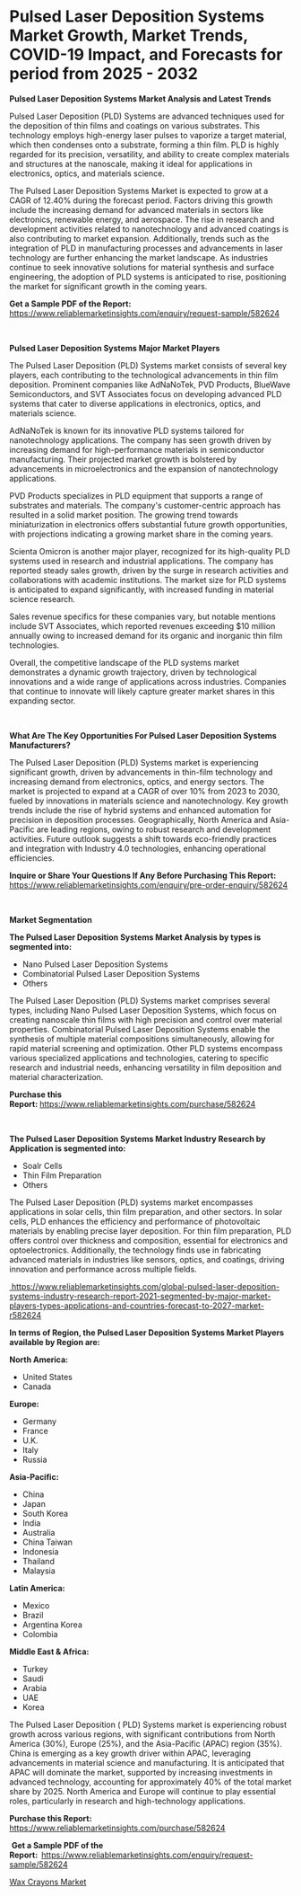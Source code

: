 <p><h1>Pulsed Laser Deposition Systems Market Growth, Market Trends, COVID-19 Impact, and Forecasts for period from 2025 - 2032</h1></p><p><strong>Pulsed Laser Deposition Systems Market Analysis and Latest Trends</strong></p>
<p><p>Pulsed Laser Deposition (PLD) Systems are advanced techniques used for the deposition of thin films and coatings on various substrates. This technology employs high-energy laser pulses to vaporize a target material, which then condenses onto a substrate, forming a thin film. PLD is highly regarded for its precision, versatility, and ability to create complex materials and structures at the nanoscale, making it ideal for applications in electronics, optics, and materials science.</p><p>The Pulsed Laser Deposition Systems Market is expected to grow at a CAGR of 12.40% during the forecast period. Factors driving this growth include the increasing demand for advanced materials in sectors like electronics, renewable energy, and aerospace. The rise in research and development activities related to nanotechnology and advanced coatings is also contributing to market expansion. Additionally, trends such as the integration of PLD in manufacturing processes and advancements in laser technology are further enhancing the market landscape. As industries continue to seek innovative solutions for material synthesis and surface engineering, the adoption of PLD systems is anticipated to rise, positioning the market for significant growth in the coming years.</p></p>
<p><strong>Get a Sample PDF of the Report:&nbsp;</strong> <a href="https://www.reliablemarketinsights.com/enquiry/request-sample/582624?utm_campaign=2717&utm_medium=2&utm_source=Github&utm_content=ia&utm_term=04042025&utm_id=pulsed-laser-deposition-systems">https://www.reliablemarketinsights.com/enquiry/request-sample/582624</a></p>
<p>&nbsp;</p>
<p><strong>Pulsed Laser Deposition Systems Major Market Players</strong></p>
<p><p>The Pulsed Laser Deposition (PLD) Systems market consists of several key players, each contributing to the technological advancements in thin film deposition. Prominent companies like AdNaNoTek, PVD Products, BlueWave Semiconductors, and SVT Associates focus on developing advanced PLD systems that cater to diverse applications in electronics, optics, and materials science.</p><p>AdNaNoTek is known for its innovative PLD systems tailored for nanotechnology applications. The company has seen growth driven by increasing demand for high-performance materials in semiconductor manufacturing. Their projected market growth is bolstered by advancements in microelectronics and the expansion of nanotechnology applications.</p><p>PVD Products specializes in PLD equipment that supports a range of substrates and materials. The company's customer-centric approach has resulted in a solid market position. The growing trend towards miniaturization in electronics offers substantial future growth opportunities, with projections indicating a growing market share in the coming years.</p><p>Scienta Omicron is another major player, recognized for its high-quality PLD systems used in research and industrial applications. The company has reported steady sales growth, driven by the surge in research activities and collaborations with academic institutions. The market size for PLD systems is anticipated to expand significantly, with increased funding in material science research.</p><p>Sales revenue specifics for these companies vary, but notable mentions include SVT Associates, which reported revenues exceeding $10 million annually owing to increased demand for its organic and inorganic thin film technologies.</p><p>Overall, the competitive landscape of the PLD systems market demonstrates a dynamic growth trajectory, driven by technological innovations and a wide range of applications across industries. Companies that continue to innovate will likely capture greater market shares in this expanding sector.</p></p>
<p>&nbsp;</p>
<p><strong>What Are The Key Opportunities For Pulsed Laser Deposition Systems Manufacturers?</strong></p>
<p><p>The Pulsed Laser Deposition (PLD) Systems market is experiencing significant growth, driven by advancements in thin-film technology and increasing demand from electronics, optics, and energy sectors. The market is projected to expand at a CAGR of over 10% from 2023 to 2030, fueled by innovations in materials science and nanotechnology. Key growth trends include the rise of hybrid systems and enhanced automation for precision in deposition processes. Geographically, North America and Asia-Pacific are leading regions, owing to robust research and development activities. Future outlook suggests a shift towards eco-friendly practices and integration with Industry 4.0 technologies, enhancing operational efficiencies.</p></p>
<p><strong>Inquire or Share Your Questions If Any Before Purchasing This Report:</strong> <a href="https://www.reliablemarketinsights.com/enquiry/pre-order-enquiry/582624?utm_campaign=2717&utm_medium=2&utm_source=Github&utm_content=ia&utm_term=04042025&utm_id=pulsed-laser-deposition-systems">https://www.reliablemarketinsights.com/enquiry/pre-order-enquiry/582624</a></p>
<p>&nbsp;</p>
<p><strong>Market Segmentation</strong></p>
<p><strong>The Pulsed Laser Deposition Systems Market Analysis by types is segmented into:</strong></p>
<p><ul><li>Nano Pulsed Laser Deposition Systems</li><li>Combinatorial Pulsed Laser Deposition Systems</li><li>Others</li></ul></p>
<p><p>The Pulsed Laser Deposition (PLD) Systems market comprises several types, including Nano Pulsed Laser Deposition Systems, which focus on creating nanoscale thin films with high precision and control over material properties. Combinatorial Pulsed Laser Deposition Systems enable the synthesis of multiple material compositions simultaneously, allowing for rapid material screening and optimization. Other PLD systems encompass various specialized applications and technologies, catering to specific research and industrial needs, enhancing versatility in film deposition and material characterization.</p></p>
<p><strong>Purchase this Report:&nbsp;</strong><a href="https://www.reliablemarketinsights.com/purchase/582624?utm_campaign=2717&utm_medium=2&utm_source=Github&utm_content=ia&utm_term=04042025&utm_id=pulsed-laser-deposition-systems">https://www.reliablemarketinsights.com/purchase/582624</a></p>
<p>&nbsp;</p>
<p><strong>The Pulsed Laser Deposition Systems Market Industry Research by Application is segmented into:</strong></p>
<p><ul><li>Soalr Cells</li><li>Thin Film Preparation</li><li>Others</li></ul></p>
<p><p>The Pulsed Laser Deposition (PLD) systems market encompasses applications in solar cells, thin film preparation, and other sectors. In solar cells, PLD enhances the efficiency and performance of photovoltaic materials by enabling precise layer deposition. For thin film preparation, PLD offers control over thickness and composition, essential for electronics and optoelectronics. Additionally, the technology finds use in fabricating advanced materials in industries like sensors, optics, and coatings, driving innovation and performance across multiple fields.</p></p>
<p><a href="https://www.reliablemarketinsights.com/global-pulsed-laser-deposition-systems-industry-research-report-2021-segmented-by-major-market-players-types-applications-and-countries-forecast-to-2027-market-r582624?utm_campaign=2717&utm_medium=2&utm_source=Github&utm_content=ia&utm_term=04042025&utm_id=pulsed-laser-deposition-systems">&nbsp;https://www.reliablemarketinsights.com/global-pulsed-laser-deposition-systems-industry-research-report-2021-segmented-by-major-market-players-types-applications-and-countries-forecast-to-2027-market-r582624</a></p>
<p><strong>In terms of Region, the Pulsed Laser Deposition Systems Market Players available by Region are:</strong></p>
<p>
    <p> <strong> North America: </strong>
        <ul>
            <li>United States</li>
            <li>Canada</li>
        </ul>
        </p> 
    <p> <strong> Europe: </strong>
        <ul>
            <li>Germany</li>
            <li>France</li>
            <li>U.K.</li>
            <li>Italy</li>
            <li>Russia</li>
        </ul>
        </p> 
    <p> <strong> Asia-Pacific: </strong>
        <ul>
            <li>China</li>
            <li>Japan</li>
            <li>South Korea</li>
            <li>India</li>
            <li>Australia</li>
            <li>China Taiwan</li>
            <li>Indonesia</li>
            <li>Thailand</li>
            <li>Malaysia</li>
        </ul>
        </p> 
    <p> <strong> Latin America: </strong>
        <ul>
            <li>Mexico</li>
            <li>Brazil</li>
            <li>Argentina Korea</li>
            <li>Colombia</li>
        </ul>
        </p> 
    <p> <strong> Middle East & Africa: </strong>
        <ul>
            <li>Turkey</li>
            <li>Saudi</li>
            <li>Arabia</li>
            <li>UAE</li>
            <li>Korea</li>
        </ul>
    </p>
    </p>
<p><p>The Pulsed Laser Deposition ( PLD) Systems market is experiencing robust growth across various regions, with significant contributions from North America (30%), Europe (25%), and the Asia-Pacific (APAC) region (35%). China is emerging as a key growth driver within APAC, leveraging advancements in material science and manufacturing. It is anticipated that APAC will dominate the market, supported by increasing investments in advanced technology, accounting for approximately 40% of the total market share by 2025. North America and Europe will continue to play essential roles, particularly in research and high-technology applications.</p></p>
<p><strong>Purchase this Report: </strong><a href="https://www.reliablemarketinsights.com/purchase/582624?utm_campaign=2717&utm_medium=2&utm_source=Github&utm_content=ia&utm_term=04042025&utm_id=pulsed-laser-deposition-systems">https://www.reliablemarketinsights.com/purchase/582624</a></p>
<p>&nbsp;<strong>Get a Sample PDF of the Report:&nbsp;&nbsp;</strong><a href="https://www.reliablemarketinsights.com/enquiry/request-sample/582624?utm_campaign=2717&utm_medium=2&utm_source=Github&utm_content=ia&utm_term=04042025&utm_id=pulsed-laser-deposition-systems">https://www.reliablemarketinsights.com/enquiry/request-sample/582624</a></p>
<p><strong></strong></p>
<p><p><a href="https://github.com/djembashote/Market-Research-Report-List-1/blob/main/wax-crayons-market.md?utm_campaign=2717&utm_medium=2&utm_source=Github&utm_content=ia&utm_term=04042025&utm_id=pulsed-laser-deposition-systems">Wax Crayons Market</a></p></p>